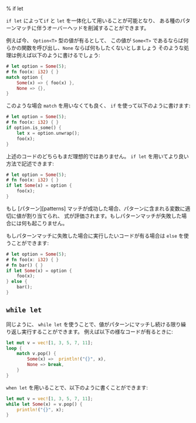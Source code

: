 % if let
<!-- % if let -->

<!-- `if let` allows you to combine `if` and `let` together to reduce the overhead -->
<!-- of certain kinds of pattern matches. -->
`if let` によって`if` と `let` を一体化して用いることが可能となり、
ある種のパターンマッチに伴うオーバーヘッドを削減することができます。

<!-- For example, let’s say we have some sort of `Option<T>`. We want to call a function -->
<!-- on it if it’s `Some<T>`, but do nothing if it’s `None`. That looks like this: -->
例えば今、 `Option<T>` 型の値が有るとして、
この値が `Some<T>` であるならば何らかの関数を呼び出し、`None` ならば何もしたくないとしましょう
そのような処理は例えば以下のように書けるでしょう:

```rust
# let option = Some(5);
# fn foo(x: i32) { }
match option {
    Some(x) => { foo(x) },
    None => {},
}
```

<!-- We don’t have to use `match` here, for example, we could use `if`: -->
このような場合 `match` を用いなくても良く、 `if` を使って以下のように書けます:

```rust
# let option = Some(5);
# fn foo(x: i32) { }
if option.is_some() {
    let x = option.unwrap();
    foo(x);
}
```

<!-- Neither of these options is particularly appealing. We can use `if let` to -->
<!-- do the same thing in a nicer way: -->
上述のコードのどちらもまだ理想的ではありません。 `if let` を用いてより良い方法で記述できます:

```rust
# let option = Some(5);
# fn foo(x: i32) { }
if let Some(x) = option {
    foo(x);
}
```

<!-- If a [pattern][patterns] matches successfully, it binds any appropriate parts of -->
<!-- the value to the identifiers in the pattern, then evaluates the expression. If -->
<!-- the pattern doesn’t match, nothing happens. -->
もし [パターン][patterns] マッチが成功した場合、パターンに含まれる変数に適切に値が割り当てられ、
式が評価されます。もしパターンマッチが失敗した場合には何も起こりません。

<!-- If you want to do something else when the pattern does not match, you can -->
<!-- use `else`: -->
もしパターンマッチに失敗した場合に実行したいコードが有る場合は `else` を使うことができます:

```rust
# let option = Some(5);
# fn foo(x: i32) { }
# fn bar() { }
if let Some(x) = option {
    foo(x);
} else {
    bar();
}
```

## `while let`

<!-- In a similar fashion, `while let` can be used when you want to conditionally -->
<!-- loop  as long as a value matches a certain pattern. It turns code like this: -->
同じように、 `while let` を使うことで、値がパターンにマッチし続ける限り繰り返し実行することができます。
例えば以下の様なコードが有るときに:

```rust
let mut v = vec![1, 3, 5, 7, 11];
loop {
    match v.pop() {
        Some(x) =>  println!("{}", x),
        None => break,
    }
}
```

<!-- Into code like this: -->
`when let` を用いることで、以下のように書くことができます:

```rust
let mut v = vec![1, 3, 5, 7, 11];
while let Some(x) = v.pop() {
    println!("{}", x);
}
```

[パターン]: patterns.html
